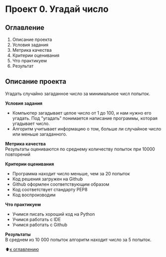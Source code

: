 # Проект 0. Угадай число

## Оглавление
1. Описание проекта
2. Условия задания
3. Метрика качества
4. Критерии оценивания
5. Что практикуем
6. Результат



## Описание проекта
Угадать случайно загаданное число за минимальное числ попыток.

**Условия задания**
- Компьютер загадывает целое число от 1 до 100, и нам нужно его угадать. Под "угадать" понимается написание программы, которая угадывает число.
- Алгоритм учитывает информацию о том, больше ли случайное число или меньше загаданного.

**Метрика качества**\
Результаты оцениваются по среднему количеству попыток при 10000 повторений

**Критерии оценивания**
- Программа находит число меньше, чем за 20 попыток
- Код решения загружен на Github
- Github оформлен соответствующим образом
- Код соответствует стандарту PEP8
- Код воспроизводим

**Что практикуем**
- Учимся писать хороший код на Python
- Учимся работать с IDE
- Учимся работать с Github

**Результаты**\
В среднем из 10 000 попыток алгоритм находит число за 5 попыток.

:arrow_up:[к оглавлению](_)